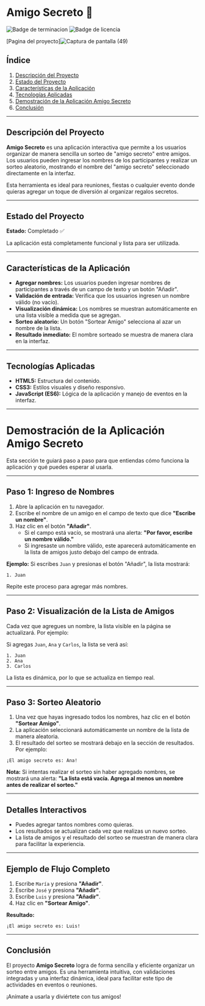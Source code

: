 # Amigo Secreto 🎉
![Badge de terminacion](https://img.shields.io/badge/Release_date-20_January-blue?style=for-the-badge)
![Badge de licencia](https://img.shields.io/badge/License-Alura_Latam-brightblue?style=for-the-badge)

[Pagina del proyecto]![Captura de pantalla (49)](https://github.com/user-attachments/assets/7dcb0b45-1c74-41fe-8db8-6c549fc5ab81)


## Índice
1. [Descripción del Proyecto](#descripción-del-proyecto)
2. [Estado del Proyecto](#estado-del-proyecto)
3. [Características de la Aplicación](#características-de-la-aplicación)
4. [Tecnologías Aplicadas](#tecnologías-aplicadas)
5. [Demostración de la Aplicación Amigo Secreto](#demostración-de-la-aplicación-amigo-secreto)
6. [Conclusión](#conclusión)

---

## Descripción del Proyecto
**Amigo Secreto** es una aplicación interactiva que permite a los usuarios organizar de manera sencilla un sorteo de "amigo secreto" entre amigos. Los usuarios pueden ingresar los nombres de los participantes y realizar un sorteo aleatorio, mostrando el nombre del "amigo secreto" seleccionado directamente en la interfaz.

Esta herramienta es ideal para reuniones, fiestas o cualquier evento donde quieras agregar un toque de diversión al organizar regalos secretos.

---

## Estado del Proyecto
**Estado:** Completado ✅

La aplicación está completamente funcional y lista para ser utilizada.

---

## Características de la Aplicación
- **Agregar nombres:** Los usuarios pueden ingresar nombres de participantes a través de un campo de texto y un botón "Añadir".
- **Validación de entrada:** Verifica que los usuarios ingresen un nombre válido (no vacío).
- **Visualización dinámica:** Los nombres se muestran automáticamente en una lista visible a medida que se agregan.
- **Sorteo aleatorio:** Un botón "Sortear Amigo" selecciona al azar un nombre de la lista.
- **Resultado inmediato:** El nombre sorteado se muestra de manera clara en la interfaz.

---

## Tecnologías Aplicadas
- **HTML5:** Estructura del contenido.
- **CSS3:** Estilos visuales y diseño responsivo.
- **JavaScript (ES6):** Lógica de la aplicación y manejo de eventos en la interfaz.

---

# Demostración de la Aplicación Amigo Secreto

Esta sección te guiará paso a paso para que entiendas cómo funciona la aplicación y qué puedes esperar al usarla.

---

## Paso 1: Ingreso de Nombres
1. Abre la aplicación en tu navegador.
2. Escribe el nombre de un amigo en el campo de texto que dice **"Escribe un nombre"**.
3. Haz clic en el botón **"Añadir"**.
   - Si el campo está vacío, se mostrará una alerta: **"Por favor, escribe un nombre válido."**
   - Si ingresaste un nombre válido, este aparecerá automáticamente en la lista de amigos justo debajo del campo de entrada.

**Ejemplo:**
Si escribes `Juan` y presionas el botón "Añadir", la lista mostrará:
```
1. Juan
```

Repite este proceso para agregar más nombres.

---

## Paso 2: Visualización de la Lista de Amigos
Cada vez que agregues un nombre, la lista visible en la página se actualizará. Por ejemplo:

Si agregas `Juan`, `Ana` y `Carlos`, la lista se verá así:
```
1. Juan
2. Ana
3. Carlos
```
La lista es dinámica, por lo que se actualiza en tiempo real.

---

## Paso 3: Sorteo Aleatorio
1. Una vez que hayas ingresado todos los nombres, haz clic en el botón **"Sortear Amigo"**.
2. La aplicación seleccionará automáticamente un nombre de la lista de manera aleatoria.
3. El resultado del sorteo se mostrará debajo en la sección de resultados. Por ejemplo:
```
¡El amigo secreto es: Ana!
```

**Nota:** Si intentas realizar el sorteo sin haber agregado nombres, se mostrará una alerta: **"La lista está vacía. Agrega al menos un nombre antes de realizar el sorteo."**

---

## Detalles Interactivos
- Puedes agregar tantos nombres como quieras.
- Los resultados se actualizan cada vez que realizas un nuevo sorteo.
- La lista de amigos y el resultado del sorteo se muestran de manera clara para facilitar la experiencia.

---

## Ejemplo de Flujo Completo
1. Escribe `María` y presiona **"Añadir"**.
2. Escribe `José` y presiona **"Añadir"**.
3. Escribe `Luis` y presiona **"Añadir"**.
4. Haz clic en **"Sortear Amigo"**.

**Resultado:**
```
¡El amigo secreto es: Luis!
```
---

## Conclusión
El proyecto **Amigo Secreto** logra de forma sencilla y eficiente organizar un sorteo entre amigos. Es una herramienta intuitiva, con validaciones integradas y una interfaz dinámica, ideal para facilitar este tipo de actividades en eventos o reuniones. 

¡Anímate a usarla y diviértete con tus amigos!
